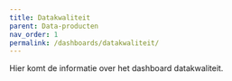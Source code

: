 ```yaml
---
title: Datakwaliteit
parent: Data-producten
nav_order: 1
permalink: /dashboards/datakwaliteit/
---
```

Hier komt de informatie over het dashboard datakwaliteit. 

